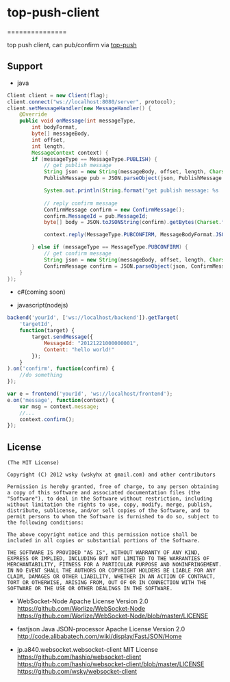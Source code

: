 # top-push-client

===============

top push client, can pub/confirm via [top-push](https://github.com/wsky/top-push)

## Support

- java

```java
Client client = new Client(flag);
client.connect("ws://localhost:8080/server", protocol);
client.setMessageHandler(new MessageHandler() {
	@Override
	public void onMessage(int messageType, 
		int bodyFormat, 
		byte[] messageBody, 
		int offset, 
		int length, 
		MessageContext context) {
		if (messageType == MessageType.PUBLISH) {
			// get publish message
			String json = new String(messageBody, offset, length, Charset.forName("UTF-8"));
			PublishMessage pub = JSON.parseObject(json, PublishMessage.class);

			System.out.println(String.format("get publish message: %s | %s", json, pub));
			
			// reply confirm message
			ConfirmMessage confirm = new ConfirmMessage();
			confirm.MessageId = pub.MessageId;
			byte[] body = JSON.toJSONString(confirm).getBytes(Charset.forName("UTF-8"));

			context.reply(MessageType.PUBCONFIRM, MessageBodyFormat.JSON, body, 0, body.length);

		} else if (messageType == MessageType.PUBCONFIRM) {
			// get confirm message
			String json = new String(messageBody, offset, length, Charset.forName("UTF-8"));
			ConfirmMessage confirm = JSON.parseObject(json, ConfirmMessage.class);
	}
});
```

- c#(coming soon)

- javascript(nodejs)

```js
backend('yourId', ['ws://localhost/backend']).getTarget(
	'targetId', 
	function(target) {
		target.sendMessage({
			MessageId: "20121221000000001",
			Content: "hello world!"
		});
	}
).on('confirm', function(confirm) {
	//do something
});

var e = frontend('yourId', 'ws://localhost/frontend');
e.on('message', function(context) {
	var msg = context.message;
	//...
	context.confirm();
});
```

## License

	(The MIT License)

	Copyright (C) 2012 wsky (wskyhx at gmail.com) and other contributors

	Permission is hereby granted, free of charge, to any person obtaining a copy of this software and associated documentation files (the "Software"), to deal in the Software without restriction, including without limitation the rights to use, copy, modify, merge, publish, distribute, sublicense, and/or sell copies of the Software, and to permit persons to whom the Software is furnished to do so, subject to the following conditions:

	The above copyright notice and this permission notice shall be included in all copies or substantial portions of the Software.

	THE SOFTWARE IS PROVIDED "AS IS", WITHOUT WARRANTY OF ANY KIND, EXPRESS OR IMPLIED, INCLUDING BUT NOT LIMITED TO THE WARRANTIES OF MERCHANTABILITY, FITNESS FOR A PARTICULAR PURPOSE AND NONINFRINGEMENT. IN NO EVENT SHALL THE AUTHORS OR COPYRIGHT HOLDERS BE LIABLE FOR ANY CLAIM, DAMAGES OR OTHER LIABILITY, WHETHER IN AN ACTION OF CONTRACT, TORT OR OTHERWISE, ARISING FROM, OUT OF OR IN CONNECTION WITH THE SOFTWARE OR THE USE OR OTHER DEALINGS IN THE SOFTWARE.


- WebSocket-Node Apache License Version 2.0
	https://github.com/Worlize/WebSocket-Node
	https://github.com/Worlize/WebSocket-Node/blob/master/LICENSE

- fastjson Java JSON-processor Apache License Version 2.0
	http://code.alibabatech.com/wiki/display/FastJSON/Home

- jp.a840.websocket.websocket-client MIT License
	https://github.com/hashio/websocket-client
	https://github.com/hashio/websocket-client/blob/master/LICENSE
	https://github.com/wsky/websocket-client


